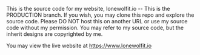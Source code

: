 This is the source code for my website, lonewolfit.io -- This is the PRODUCTION branch.
If you wish, you may clone this repo and explore the source code. Please DO NOT host this on another URL or use my source code without my permission.
You may refer to my source code, but the inherit designs are copyrighted by me.

You may view the live website at https://www.lonewolfit.io
